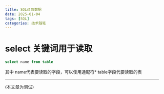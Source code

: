 ```yaml
---
title: SQL读取数据
date: 2025-01-04
tags: [SQL] 
categories: 技术随笔
---
```


# select 关键词用于读取
```SQL
select name from table
```
其中 
name代表要读取的字段，可以使用通配符*
table字段代要读取的表

---
(本文章为测试)
